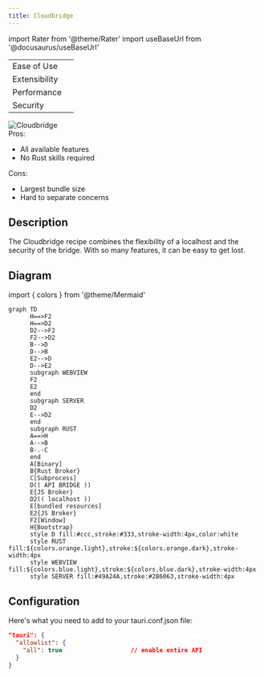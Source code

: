 ```yaml
---
title: Cloudbridge
---
```


import Rater from '@theme/Rater'
import useBaseUrl from '@docusaurus/useBaseUrl'

<div className="row">
  <div className="col col--4">
    <table>
      <tr>
        <td>Ease of Use</td>
        <td><Rater value="1"/></td>
      </tr>
      <tr>
        <td>Extensibility</td>
        <td><Rater value="5"/></td>
      </tr>
      <tr>
        <td>Performance</td>
        <td><Rater value="3"/></td>
      </tr>
      <tr>
        <td>Security</td>
        <td><Rater value="2"/></td>
      </tr>
    </table>
  </div>
  <div className="col col--4 pattern-logo">
    <img src={useBaseUrl('img/recipes/Cloudbridge.svg')} alt="Cloudbridge" />
  </div>
    <div className="col col--4">
    Pros:
    <ul>
      <li>All available features</li>
      <li>No Rust skills required</li>
    </ul>
    Cons:
    <ul>
      <li>Largest bundle size</li>
      <li>Hard to separate concerns</li>
    </ul>
  </div>
</div>

## Description

The Cloudbridge recipe combines the flexibility of a localhost and the security of the bridge. With so many features, it can be easy to get lost.

## Diagram

import { colors } from '@theme/Mermaid'

<!-- prettier-ignore-start -->

```mermaid
graph TD
      H==>F2
      H==>D2
      D2-->F2
      F2-->D2
      B-->D
      D-->B
      E2-->D
      D-->E2
      subgraph WEBVIEW
      F2
      E2
      end
      subgraph SERVER
      D2
      E-->D2
      end
      subgraph RUST
      A==>H
      A-->B
      B-.-C
      end
      A[Binary]
      B{Rust Broker}
      C[Subprocess]
      D(( API BRIDGE ))
      E{JS Broker}
      D2(( localhost ))
      E[bundled resources]
      E2{JS Broker}
      F2[Window]
      H{Bootstrap}
      style D fill:#ccc,stroke:#333,stroke-width:4px,color:white
      style RUST fill:${colors.orange.light},stroke:${colors.orange.dark},stroke-width:4px
      style WEBVIEW fill:${colors.blue.light},stroke:${colors.blue.dark},stroke-width:4px
      style SERVER fill:#49A24A,stroke:#2B6063,stroke-width:4px
```

<!-- prettier-ignore-end -->

## Configuration

Here's what you need to add to your tauri.conf.json file:

```json
"tauri": {
  "allowlist": {
    "all": true                   // enable entire API
  }
}
```
